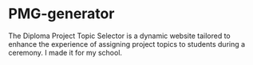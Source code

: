 # PMG-generator
The Diploma Project Topic Selector is a dynamic website tailored to enhance the experience of assigning project topics to students during a ceremony. I made it for my school. 
